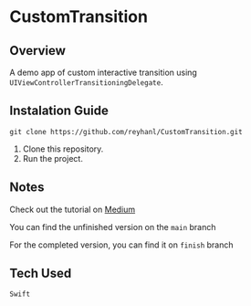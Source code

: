 # CustomTransition

## Overview
A demo app of custom interactive transition using `UIViewControllerTransitioningDelegate`.

## Instalation Guide
```
git clone https://github.com/reyhanl/CustomTransition.git
```
1. Clone this repository.
2. Run the project.

## Notes

Check out the tutorial on [Medium](https://medium.com/@reyhannnmuhammad9/custom-transition-using-uiviewcontrollertransitioningdelegate-swift-4b921d52f65a) 

You can find the unfinished version on the `main` branch

For the completed version, you can find it on `finish` branch

## Tech Used
`Swift`
